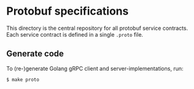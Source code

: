 # Protobuf specifications

This directory is the central repository for all protobuf service contracts. Each service contract is defined in a single `.proto` file.

## Generate code

To (re-)generate Golang gRPC client and server-implementations, run:

```
$ make proto
```
